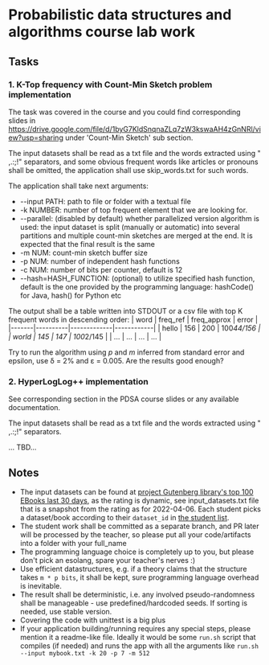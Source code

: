 # Probabilistic data structures and algorithms course lab work

## Tasks

### 1. K-Top frequency with Count-Min Sketch problem implementation
The task was covered in the course and you could find corresponding slides in https://drive.google.com/file/d/1byG7KldSnqnaZLq7zW3kswaAH4zGnNRl/view?usp=sharing under 'Count-Min Sketch' sub section.

The input datasets shall be read as a txt file and the words extracted using " ,.:;!" separators, and some obvious frequent words like articles or pronouns shall be omitted, the application shall use skip_words.txt for such words.

The application shall take next arguments:
* --input PATH: path to file or folder with a textual file
* -k NUMBER: number of top frequent element that we are looking for.
* --parallel: (disabled by default) whether parallelized version algorithm is used: the input dataset is split (manually or automatic) into several partitions and multiple count-min sketches are merged at the end. It is expected that the final result is the same
* -m NUM: count-min sketch buffer size
* -p NUM: number of independent hash functions
* -c NUM: number of bits per counter, default is 12
* --hash=HASH_FUNCTION: (optional) to utilize specified hash function, default is the one provided by the programming language: hashCode() for Java, hash() for Python etc

The output shall be a table written into STDOUT or a csv file with top K frequent words in descending order:
| word  | freq_ref | freq_approx | error      |
|-------|----------|-------------|------------|
| hello | 156      | 200         | 100*44/156 |
| world | 145      | 147         | 100*2/145  |
| ...   | ...      | ...         | ...        |


Try to run the algorithm using *p*  and *m* inferred from standard error and epsilon, use δ = 2% and ε = 0.005. Are the results good enough?




### 2. HyperLogLog++ implementation
See corresponding section in the PDSA course slides or any available documentation.

The input datasets shall be read as a txt file and the words extracted using " ,.:;!" separators.

... TBD...

## Notes
* The input datasets can be found at [project Gutenberg library's top 100 EBooks last 30 days](https://www.gutenberg.org/browse/scores/top#books-last30), as the rating is dynamic, see input_datasets.txt file that is a snapshot from the rating as for 2022-04-06. Each student picks a dataset/book according to their `dataset_id` in [the student list](https://docs.google.com/spreadsheets/d/1B5h6lM6geeOALARq5s0G5nL6MUmSNmSr4P07yjMYY7w/edit?usp=sharing).
* The student work shall be committed as a separate branch, and PR later will be processed by the teacher, so please put all your code/artifacts into a folder with your full_name
* The programming language choice is completely up to you, but please don't pick an esolang, spare your teacher's nerves :)
* Use efficient datastructures, e.g. if a theory claims that the structure takes `m * p bits`, it shall be kept, sure programming language overhead is inevitable.
* The result shall be deterministic, i.e. any involved pseudo-randomness shall be manageable - use predefined/hardcoded seeds. If sorting is needed, use stable version.
* Covering the code with unittest is a big plus
* If your application building/running requires any special steps, please mention it a readme-like file. Ideally it would be some `run.sh` script that compiles (if needed) and runs the app with all the arguments like `run.sh --input mybook.txt -k 20 -p 7 -m 512`

